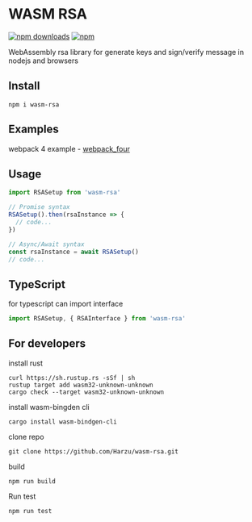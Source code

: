 # WASM RSA
[![npm downloads](https://img.shields.io/npm/dt/wasm-rsa.svg)](https://www.npmjs.com/package/wasm-rsa)
[![npm](https://img.shields.io/npm/v/wasm-rsa.svg?maxAge=2592000)](https://www.npmjs.com/package/wasm-rsa)

WebAssembly rsa library for generate keys and sign/verify message in nodejs and browsers

## Install
```shell
npm i wasm-rsa
```

## Examples

webpack 4 example - [webpack_four](https://github.com/Harzu/wasm-rsa/tree/master/examples/webpack_four)

## Usage
```javascript
import RSASetup from 'wasm-rsa'

// Promise syntax
RSASetup().then(rsaInstance => {
  // code...
})

// Async/Await syntax
const rsaInstance = await RSASetup()
// code...
```

## TypeScript

for typescript can import interface
```javascript
import RSASetup, { RSAInterface } from 'wasm-rsa'
```

## For developers

install rust
```shell
curl https://sh.rustup.rs -sSf | sh
rustup target add wasm32-unknown-unknown
cargo check --target wasm32-unknown-unknown
```

install wasm-bingden cli
```shell
cargo install wasm-bindgen-cli
```

clone repo
```shell
git clone https://github.com/Harzu/wasm-rsa.git
```

build
```shell
npm run build
```

Run test
```shell
npm run test
```